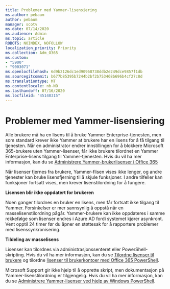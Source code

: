 ```yaml
---
title: Problemer med Yammer-lisensiering
ms.author: pebaum
author: pebaum
manager: scotv
ms.date: 07/14/2020
ms.audience: Admin
ms.topic: article
ROBOTS: NOINDEX, NOFOLLOW
localization_priority: Priority
ms.collection: Adm_O365
ms.custom:
- "5900"
- "9003071"
ms.openlocfilehash: 6d9b2126dc1ed90968738ddb2e249dce9857f1db
ms.sourcegitcommit: b677b85395b7244b2bf2b753468b696b4cf27c8d
ms.translationtype: MT
ms.contentlocale: nb-NO
ms.lasthandoff: 07/16/2020
ms.locfileid: "45148315"
---
```

# <a name="yammer-licensing-issues"></a>Problemer med Yammer-lisensiering

Alle brukere må ha en lisens til å bruke Yammer Enterprise-tjenesten, men som standard krever ikke Yammer at brukere har en lisens for å få tilgang til tjenesten. Når en administrator endrer innstillingen for å blokkere Microsoft 365-brukere uten Yammer-lisenser, får ikke brukere tilordnet en Yammer Enterprise-lisens tilgang til Yammer-tjenesten. Hvis du vil ha mer informasjon, kan du se [Administrere Yammer-brukerlisenser i Office 365](https://docs.microsoft.com/yammer/manage-yammer-users/manage-yammer-licenses-in-office-365) 

Når lisenser fjernes fra brukere, Yammer-flisen vises ikke lenger, og andre tjenester kan bruke lisensfjerning til å skjule funksjoner. I andre tilfeller kan funksjoner fortsatt vises, men krever lisenstilordning for å fungere.  

**Lisensen blir ikke oppdatert for brukeren**  

Noen ganger tilordnes en bruker en lisens, men får fortsatt ikke tilgang til Yammer. Forsinkelser er mer sannsynlig å oppstå når en masselisenstilordning pågår. Yammer-brukere kan ikke oppdateres i samme rekkefølge som lisenser endres i Azure AD fordi systemet kjører asynkront. Vent opptil 24 timer før du åpner en støttesak for å rapportere problemer med lisenssynkronisering.  

**Tildeling av masselisens**  

Lisenser kan tilordnes via administrasjonssenteret eller PowerShell-skripting. Hvis du vil ha mer informasjon, kan du se [Tilordne lisenser til brukere](https://docs.microsoft.com/microsoft-365/admin/manage/assign-licenses-to-users) og tilordne [lisenser til brukerkontoer med Office 365 PowerShell](https://docs.microsoft.com/office365/enterprise/powershell/assign-licenses-to-user-accounts-with-office-365-powershell). 

Microsoft Support gir ikke hjelp til å opprette skript, men dokumentasjon på Yammer-lisenstilordning er tilgjengelig. Hvis du vil ha mer informasjon, kan du se [Administrere Yammer-lisenser ved hjelp av Windows PowerShell](https://docs.microsoft.com/yammer/manage-yammer-users/manage-yammer-licenses-in-office-365#manage-yammer-licenses-by-using-windows-powershell).